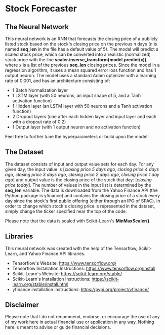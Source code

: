 # Stock Forecaster

## The Neural Network

This neural network is an RNN that forecasts the closing price of a publicly listed stock based on the stock's closing price on the previous *n* days (*n* is named **seq_len** in the file has a default value of 5). The model will predict a scaled stock price, which can be converted into a realistic (normalized) stock price with the line **scaler.inverse_transform(model.predict(x))**, where *x* is a list of the previous **seq_len** closing prices. Since the model in a regression algorithm, it uses a mean squared error loss function and has 1 output neuron. The model uses a standard Adam optimizer with a learning rate of 0.001, and has an architecture consisting of:
- 1 Batch Normalization layer
- 1 LSTM layer (with 50 neurons, an input shape of 5, and a Tanh activation function)
- 1 Hidden layer (an LSTM layer with 50 neurons and a Tanh activation function)
- 2 Dropout layers (one after each hidden layer and input layer and each with a dropout rate of 0.2)
- 1 Output layer (with 1 output neuron and no activation function)

Feel free to further tune the hyperparameters or build upon the model!

## The Dataset
The dataset consists of input and output value sets for each day. For any given day, the input value is [*closing price 5 days ago*, *closing price 4 days ago*, *closing price 3 days ago*, *closing price 2 days ago*, *closing price 1 day ago*] and output value is the closing price of the stock that day: [*closing price today*]. The number of values in the input list is determined by the **seq_len** variable. The data is downloaded from the Yahoo Finance API (the Python package is yfinance) and contains the closing price of a stock every day since the stock's first public offering (either through an IPO of SPAC). In order to change which stock's closing price is represented in the dataset, simply change the ticker specified near the top of the code.

Please note that the data is scaled with Scikit-Learn's **MinMaxScaler()**.

## Libraries
This neural network was created with the help of the Tensorflow, Scikit-Learn, and Yahoo Finance API libraries.
- Tensorflow's Website: https://www.tensorflow.org/
- Tensorflow Installation Instructions: https://www.tensorflow.org/install
- Scikit-Learn's Website: https://scikit-learn.org/stable/
- Scikit-Learn's Installation Instructions: https://scikit-learn.org/stable/install.html
- yfinance installation instructions: https://pypi.org/project/yfinance/

## Disclaimer
Please note that I do not recommend, endorse, or encourage the use of any of my work here in actual financial use or application in any way. Nothing here is meant to advise or guide financial decisions.
